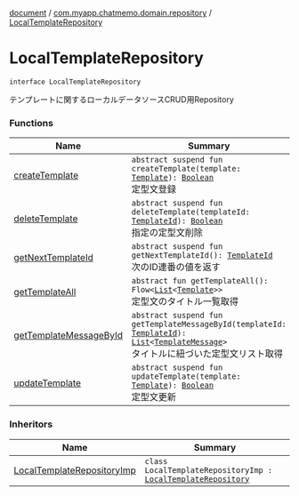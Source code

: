 [document](../../index.md) / [com.myapp.chatmemo.domain.repository](../index.md) / [LocalTemplateRepository](./index.md)

# LocalTemplateRepository

`interface LocalTemplateRepository`

テンプレートに関するローカルデータソースCRUD用Repository

### Functions

| Name | Summary |
|---|---|
| [createTemplate](create-template.md) | `abstract suspend fun createTemplate(template: `[`Template`](../../com.myapp.chatmemo.domain.model.entity/-template/index.md)`): `[`Boolean`](https://kotlinlang.org/api/latest/jvm/stdlib/kotlin/-boolean/index.html)<br>定型文登録 |
| [deleteTemplate](delete-template.md) | `abstract suspend fun deleteTemplate(templateId: `[`TemplateId`](../../com.myapp.chatmemo.domain.model.value/-template-id/index.md)`): `[`Boolean`](https://kotlinlang.org/api/latest/jvm/stdlib/kotlin/-boolean/index.html)<br>指定の定型文削除 |
| [getNextTemplateId](get-next-template-id.md) | `abstract suspend fun getNextTemplateId(): `[`TemplateId`](../../com.myapp.chatmemo.domain.model.value/-template-id/index.md)<br>次のID連番の値を返す |
| [getTemplateAll](get-template-all.md) | `abstract fun getTemplateAll(): Flow<`[`List`](https://kotlinlang.org/api/latest/jvm/stdlib/kotlin.collections/-list/index.html)`<`[`Template`](../../com.myapp.chatmemo.domain.model.entity/-template/index.md)`>>`<br>定型文のタイトル一覧取得 |
| [getTemplateMessageById](get-template-message-by-id.md) | `abstract suspend fun getTemplateMessageById(templateId: `[`TemplateId`](../../com.myapp.chatmemo.domain.model.value/-template-id/index.md)`): `[`List`](https://kotlinlang.org/api/latest/jvm/stdlib/kotlin.collections/-list/index.html)`<`[`TemplateMessage`](../../com.myapp.chatmemo.domain.model.value/-template-message/index.md)`>`<br>タイトルに紐づいた定型文リスト取得 |
| [updateTemplate](update-template.md) | `abstract suspend fun updateTemplate(template: `[`Template`](../../com.myapp.chatmemo.domain.model.entity/-template/index.md)`): `[`Boolean`](https://kotlinlang.org/api/latest/jvm/stdlib/kotlin/-boolean/index.html)<br>定型文更新 |

### Inheritors

| Name | Summary |
|---|---|
| [LocalTemplateRepositoryImp](../../com.myapp.chatmemo.data.repository/-local-template-repository-imp/index.md) | `class LocalTemplateRepositoryImp : `[`LocalTemplateRepository`](./index.md) |
